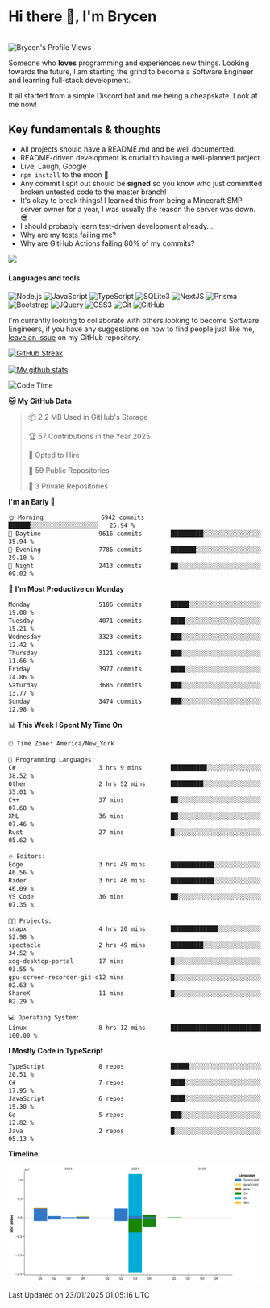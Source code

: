 # Hi there 👋, I'm Brycen

<br>
<img src="https://komarev.com/ghpvc/?username=BrycensRanch" alt="Brycen's Profile Views" />

Someone who **loves** programming and experiences new things. Looking towards the future, I am starting the grind to become a Software Engineer and learning full-stack development.

It all started from a simple Discord bot and me being a cheapskate. Look at me now!

## Key fundamentals & thoughts

- All projects should have a README.md and be well documented.
- README-driven development is crucial to having a well-planned project.
- Live, Laugh, Google
- `npm install` to the moon 🚀
- Any commit I spit out should be **signed** so you know who just committed broken untested code to the master branch!
- It's okay to break things! I learned this from being a Minecraft SMP server owner for a year, I was usually the reason the server was down. 😎
- I should probably learn test-driven development already...
- Why are my tests failing me?
- Why are GitHub Actions failing 80% of my commits? 

<img src="https://res.cloudinary.com/practicaldev/image/fetch/s--OoBLh7-Q--/c_limit%2Cf_auto%2Cfl_progressive%2Cq_auto%2Cw_880/https://cdn-images-1.medium.com/max/1614/1%2A8BlqJ8lNVZzuRjAg1mZ50w.png" height="400"/>

<h4>Languages and tools</h4>
<p>
  <img src="https://img.shields.io/badge/node.js%20-%2343853D.svg?&style=for-the-badge&logo=node.js&logoColor=white" alt="Node.js" />
  <img src="https://img.shields.io/badge/javascript%20-%23323330.svg?&style=for-the-badge&logo=javascript&logoColor=%23F7DF1E" alt="JavaScript" />
  <img src="https://img.shields.io/badge/typescript%20-%23323330.svg?&style=for-the-badge&logo=typescript&logoColor=#3467eb" alt="TypeScript" />
  <img src="https://img.shields.io/badge/sqlite3%20-%23323330.svg?&style=for-the-badge&logo=sqlite&logoColor=#3467eb" alt="SQLite3" />
  <img src="https://img.shields.io/badge/Next.JS%20-%23323330.svg?&style=for-the-badge&logo=next.js&logoColor=#3467eb" alt="NextJS" />
  <img src="https://img.shields.io/badge/Prisma%20-%23323330.svg?&style=for-the-badge&logo=prisma&logoColor=#3467eb" alt="Prisma" />
  <img src="https://img.shields.io/badge/bootstrap%20-%23323330.svg?&style=for-the-badge&logo=bootstrap" alt="Bootstrap" />
  <img src="https://img.shields.io/badge/jquery%20-%23323330.svg?&style=for-the-badge&logo=jquery" alt="JQuery" />
  <img src="https://img.shields.io/badge/css3%20-%23323330.svg?&style=for-the-badge&logo=css3" alt="CSS3" />
  <img src="https://img.shields.io/badge/git%20-%23323330.svg?&style=for-the-badge&logo=git" alt="Git" />
  <img src="https://img.shields.io/badge/github%20-%23323330.svg?&style=for-the-badge&logo=github" alt="GitHub" />
</p>

 I'm currently looking to collaborate with others looking to become Software Engineers, if you have any suggestions on how to find people just like me, [leave an issue](https://github.com/BrycensRanch/BrycensRanch/issues/new) on my GitHub repository.
 
 <p><a href="https://git.io/streak-stats"><img src=https://github-readme-streak-stats-eight.vercel.app?refreshcache9&user=BrycensRanch&amp;theme=dark&amp;hide_border=true&amp;fire=EB5454&amp;ring=0CEB19" alt="GitHub Streak"></a></p>

<a href="https://github.com/anuraghazra/github-readme-stats">
  <img align="center" src="https://github-readme-stats.anuraghazra1.vercel.app/api?username=BrycensRanch&show_icons=true&line_height=27&include_all_commits=true" alt="My github stats" />
</a>

<!--START_SECTION:waka-->
![Code Time](http://img.shields.io/badge/Code%20Time-1%2C496%20hrs%205%20mins-blue)

**🐱 My GitHub Data** 

> 📦 2.2 MB Used in GitHub's Storage 
 > 
> 🏆 57 Contributions in the Year 2025
 > 
> 💼 Opted to Hire
 > 
> 📜 59 Public Repositories 
 > 
> 🔑 3 Private Repositories 
 > 
**I'm an Early 🐤** 

```text
🌞 Morning                6942 commits        ██████░░░░░░░░░░░░░░░░░░░   25.94 % 
🌆 Daytime                9616 commits        █████████░░░░░░░░░░░░░░░░   35.94 % 
🌃 Evening                7786 commits        ███████░░░░░░░░░░░░░░░░░░   29.10 % 
🌙 Night                  2413 commits        ██░░░░░░░░░░░░░░░░░░░░░░░   09.02 % 
```
📅 **I'm Most Productive on Monday** 

```text
Monday                   5106 commits        █████░░░░░░░░░░░░░░░░░░░░   19.08 % 
Tuesday                  4071 commits        ████░░░░░░░░░░░░░░░░░░░░░   15.21 % 
Wednesday                3323 commits        ███░░░░░░░░░░░░░░░░░░░░░░   12.42 % 
Thursday                 3121 commits        ███░░░░░░░░░░░░░░░░░░░░░░   11.66 % 
Friday                   3977 commits        ████░░░░░░░░░░░░░░░░░░░░░   14.86 % 
Saturday                 3685 commits        ███░░░░░░░░░░░░░░░░░░░░░░   13.77 % 
Sunday                   3474 commits        ███░░░░░░░░░░░░░░░░░░░░░░   12.98 % 
```


📊 **This Week I Spent My Time On** 

```text
🕑︎ Time Zone: America/New_York

💬 Programming Languages: 
C#                       3 hrs 9 mins        ██████████░░░░░░░░░░░░░░░   38.52 % 
Other                    2 hrs 52 mins       █████████░░░░░░░░░░░░░░░░   35.01 % 
C++                      37 mins             ██░░░░░░░░░░░░░░░░░░░░░░░   07.68 % 
XML                      36 mins             ██░░░░░░░░░░░░░░░░░░░░░░░   07.46 % 
Rust                     27 mins             █░░░░░░░░░░░░░░░░░░░░░░░░   05.62 % 

🔥 Editors: 
Edge                     3 hrs 49 mins       ████████████░░░░░░░░░░░░░   46.56 % 
Rider                    3 hrs 46 mins       ████████████░░░░░░░░░░░░░   46.09 % 
VS Code                  36 mins             ██░░░░░░░░░░░░░░░░░░░░░░░   07.35 % 

🐱‍💻 Projects: 
snapx                    4 hrs 20 mins       █████████████░░░░░░░░░░░░   52.98 % 
spectacle                2 hrs 49 mins       █████████░░░░░░░░░░░░░░░░   34.52 % 
xdg-desktop-portal       17 mins             █░░░░░░░░░░░░░░░░░░░░░░░░   03.55 % 
gpu-screen-recorder-git-c12 mins             █░░░░░░░░░░░░░░░░░░░░░░░░   02.63 % 
ShareX                   11 mins             █░░░░░░░░░░░░░░░░░░░░░░░░   02.29 % 

💻 Operating System: 
Linux                    8 hrs 12 mins       █████████████████████████   100.00 % 
```

**I Mostly Code in TypeScript** 

```text
TypeScript               8 repos             █████░░░░░░░░░░░░░░░░░░░░   20.51 % 
C#                       7 repos             ████░░░░░░░░░░░░░░░░░░░░░   17.95 % 
JavaScript               6 repos             ████░░░░░░░░░░░░░░░░░░░░░   15.38 % 
Go                       5 repos             ███░░░░░░░░░░░░░░░░░░░░░░   12.82 % 
Java                     2 repos             █░░░░░░░░░░░░░░░░░░░░░░░░   05.13 % 
```



**Timeline**

![Lines of Code chart](https://raw.githubusercontent.com/BrycensRanch/BrycensRanch/main/assets/bar_graph.png)


 Last Updated on 23/01/2025 01:05:16 UTC
<!--END_SECTION:waka-->

<!--
**BrycensRanch/BrycensRanch** is a ✨ _special_ ✨ repository because its `README.md` (this file) appears on your GitHub profile.

Here are some ideas to get you started:

- 🔭 I’m currently working on ...
- 🌱 I’m currently learning ...
- 👯 I’m looking to collaborate on ...
- 🤔 I’m looking for help with ...
- 💬 Ask me about ...
- 📫 How to reach me: ...
- 😄 Pronouns: ...
- ⚡ Fun fact: ...
-->
